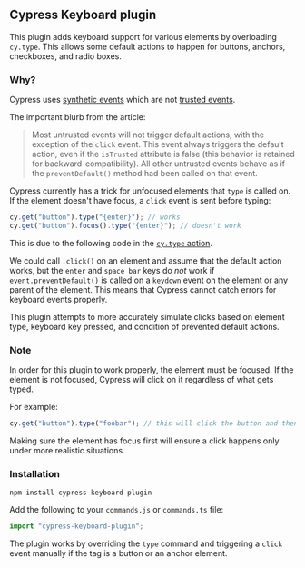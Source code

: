 ## Cypress Keyboard plugin

This plugin adds keyboard support for various elements by overloading `cy.type`. This allows some default actions to happen for buttons, anchors, checkboxes, and radio boxes.

### Why?

Cypress uses [synthetic events](https://github.com/cypress-io/cypress/issues/311) which are not [trusted events](https://www.w3.org/TR/uievents/#trusted-events).

The important blurb from the article:

> Most untrusted events will not trigger default actions, with the exception of the `click` event. This event always triggers the default action, even if the `isTrusted` attribute is false (this behavior is retained for backward-compatibility). All other untrusted events behave as if the `preventDefault()` method had been called on that event.

Cypress currently has a trick for unfocused elements that `type` is called on. If the element doesn't have focus, a `click` event is sent before typing:

```js
cy.get("button").type("{enter}"); // works
cy.get("button").focus().type("{enter}"); // doesn't work
```

This is due to the following code in the [`cy.type` action](https://github.com/cypress-io/cypress/blob/49db3a685d77655dde17fa39e2211dcacd7d0323/packages/driver/src/cy/commands/actions/type.js#L396-L417).

We could call `.click()` on an element and assume that the default action works, but the `enter` and `space bar` keys do _not_ work if `event.preventDefault()` is called on a `keydown` event on the element or any parent of the element. This means that Cypress cannot catch errors for keyboard events properly.

This plugin attempts to more accurately simulate clicks based on element type, keyboard key pressed, and condition of prevented default actions.

### Note

In order for this plugin to work properly, the element must be focused. If the element is not focused, Cypress will click on it regardless of what gets typed.

For example:

```js
cy.get("button").type("foobar"); // this will click the button and then type 'foobar'
```

Making sure the element has focus first will ensure a click happens only under more realistic situations.

### Installation

```
npm install cypress-keyboard-plugin
```

Add the following to your `commands.js` or `commands.ts` file:

```js
import "cypress-keyboard-plugin";
```

The plugin works by overriding the `type` command and triggering a `click` event manually if the tag is a button or an anchor element.
